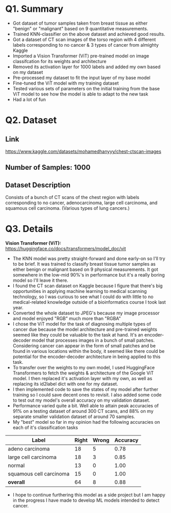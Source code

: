 # Q1. Summary

- Got dataset of tumor samples taken from breast tissue as either "benign" or "malignant" based on 9 quantitative measurements.
- Trained KNN-classifier on the above dataset and achieved good results.
- Got a dataset of CT scan images of the torso region with 4 different labels corresponding to no cancer & 3 types of cancer from almighty Kaggle
- Imported a Vision Transformer (ViT) pre-trained model on image classifcation for its weights and architecture
- Removed its activation layer for 1000 labels and added my own based on my dataset
- Pre-processed my dataset to fit the input layer of my base model
- Fine-tuned the ViT model with my training dataset
- Tested various sets of parameters on the initial training from the base ViT model to see how the model is able to adapt to the new task
- Had a lot of fun

# Q2. Dataset

## Link

https://www.kaggle.com/datasets/mohamedhanyyy/chest-ctscan-images

## Number of Samples: 1000

## Dataset Description

Consists of a bunch of CT scans of the chest region with labels corresponding to no cancer, adenocarcinoma, large cell carcinoma, and squamous cell carcinoma. (Various types of lung cancers.)

# Q3. Details

**Vision Transformer (ViT):** https://huggingface.co/docs/transformers/model_doc/vit

- The KNN model was pretty straight-forward and done early-on so I'll try to be brief. It was trained to classify breast tissue tumor samples as either benign or malignant based on 9 physical measurements. It got somewhere in the low-mid 90%'s in performance but it's a really boring model so I'll leave it there.
- I found the CT scan dataset on Kaggle because I figure that there's big opportunities in applying machine learning to medical scanning technology, so I was curious to see what I could do with little to no medical-related knowledge outside of a bioinformatics course I took last year.
- Converted the whole dataset to JPEG's because my image processor and model enjoyed "RGB" much more than "RGBA"
- I chose the ViT model for the task of diagnosing multiple types of cancer due because the model architecture and pre-trained weights seemed like they could be valuable to the task at hand. It's an encoder-decoder model that processes images in a bunch of small patches. Considering cancer can appear in the form of small patches and be found in various locations within the body, it seemed like there could be potential for the encoder-decoder architecture in being applied to this task.
- To transfer over the weights to my own model, I used HuggingFace Transformers to fetch the weights & architecture of the Google ViT model. I then replaced it's activation layer with my own, as well as replacing its id2label dict with one for my dataset.
- I then implemented code to save the states of my model after further training so I could save decent ones to revisit. I also added some code to test out my model's overall accuracy on my validation dataset.
- Performance varied quite a bit. Well able to attain peak accuracies of 91% on a testing dataset of around 300 CT scans, and 88% on my separate smaller validation dataset of around 70 samples.
- My "best" model so far in my opinion had the following accuracies on each of it's classification tasks

| Label                   | Right | Wrong | Accuracy |
| ----------------------- | ----- | ----- | -------- |
| adeno carcinoma         | 18    | 5     | 0.78     |
| large cell carcinoma    | 18    | 3     | 0.85     |
| normal                  | 13    | 0     | 1.00     |
| squamous cell carcinoma | 15    | 0     | 1.00     |
| **overall**             | 64    | 8     | 0.88     |

- I hope to continue furthering this model as a side project but I am happy in the progress I have made to develop ML models intended to detect cancer.
